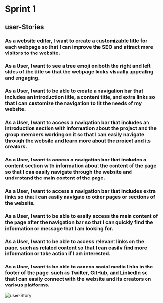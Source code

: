 # Sprint 1

## user-Stories

### As a website editor, I want to create a customizable title for each webpage so that I can improve the SEO and attract more visitors to the website.

### As a User, I want to see a tree emoji on both the right and left sides of the title so that the webpage looks visually appealing and engaging.

### As a User, I want to be able to create a navigation bar that includes an introduction title, a content title, and extra links so that I can customize the navigation to fit the needs of my website.

### As a User, I want to access a navigation bar that includes an introduction section with information about the project and the group members working on it so that I can easily navigate through the website and learn more about the project and its creators.

### As a User, I want to access a navigation bar that includes a content section with information about the content of the page so that I can easily navigate through the website and understand the main content of the page.

### As a User, I want to access a navigation bar that includes extra links so that I can easily navigate to other pages or sections of the website.

### As a User, I want to be able to easily access the main content of the page after the navigation bar so that I can quickly find the information or message that I am looking for.

### As a User, I want to be able to access relevant links on the page, such as related content so that I can easily find more information or take action if I am interested.

### As a User, I want to be able to access social media links in the footer of the page, such as Twitter, GitHub, and LinkedIn so that I can easily connect with the website and its creators on various platforms.

![user-Story](/agile-development-groups1-all-about-trees/planning/img/user-stories.png)
